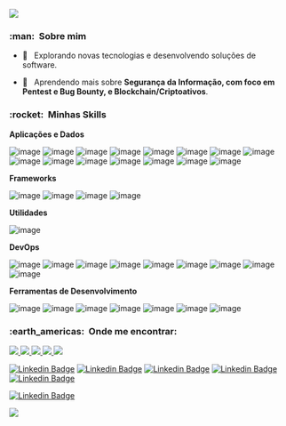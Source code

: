 ![](https://komarev.com/ghpvc/?username=thiagoassantos&color=006bed)

<h3> :man: &nbsp;Sobre mim </h3>

- 🤔 &nbsp; Explorando novas tecnologias e desenvolvendo soluções de software.
<!-- - 🎓 &nbsp; Estudando **SEU CURSO** no <a href="link da sua faculdade">SUA FACULDADE</a>. -->
<!-- - 💼 &nbsp; Trabalhando como **ÁREA EM QUE VOCÊ TRABALHA** na <a href="LINK DA EMPRESA">EMPRESA</a> -->
- 🌱 &nbsp; Aprendendo mais sobre **Segurança da Informação, com foco em Pentest e Bug Bounty, e Blockchain/Criptoativos**.

<h3> :rocket: &nbsp;Minhas Skills </h3>

**Aplicações e Dados**

  ![image](https://img.shields.io/badge/Python-3776AB?style=for-the-badge&logo=python&logoColor=white)
  ![image](https://img.shields.io/badge/HTML5-E34F26?style=for-the-badge&logo=html5&logoColor=white)
  ![image](https://img.shields.io/badge/CSS3-1572B6?style=for-the-badge&logo=css3&logoColor=white)
  ![image](https://img.shields.io/badge/JavaScript-323330?style=for-the-badge&logo=javascript&logoColor=F7DF1E)
  ![image](https://img.shields.io/badge/PHP-777BB4?style=for-the-badge&logo=php&logoColor=white)
  ![image](https://img.shields.io/badge/C-00599C?style=for-the-badge&logo=c&logoColor=white)
  ![image](https://img.shields.io/badge/Java-ED8B00?style=for-the-badge&logo=java&logoColor=white)
  ![image](https://img.shields.io/badge/Dart-0175C2?style=for-the-badge&logo=dart&logoColor=white)
  ![image](https://img.shields.io/badge/Dart-0175C2?style=for-the-badge&logo=dart&logoColor=white)
  ![image](https://img.shields.io/badge/R-276DC3?style=for-the-badge&logo=r&logoColor=white)
  ![image](https://img.shields.io/badge/MySQL-005C84?style=for-the-badge&logo=mysql&logoColor=white)
  ![image](https://img.shields.io/badge/MySQL-005C84?style=for-the-badge&logo=mysql&logoColor=white)
  ![image](https://img.shields.io/badge/PostgreSQL-316192?style=for-the-badge&logo=postgresql&logoColor=white)
  ![image](https://img.shields.io/badge/SQLite-07405E?style=for-the-badge&logo=sqlite&logoColor=white)
  ![image](https://img.shields.io/badge/Hibernate-59666C?style=for-the-badge&logo=Hibernate&logoColor=white)
  
  
<!--
  ![C#](https://img.shields.io/badge/-csharp-333333?style=flat&logo=C%2B%2B&logoColor=9a4993)
  ![Java](https://img.shields.io/badge/-Java-333333?style=flat&logo=Java&logoColor=007396)
  ![JavaScript](https://img.shields.io/badge/-JavaScript-333333?style=flat&logo=javascript)
  ![HTML5](https://img.shields.io/badge/-HTML5-333333?style=flat&logo=HTML5)
  ![CSS](https://img.shields.io/badge/-CSS-333333?style=flat&logo=CSS3&logoColor=1572B6)
  ![Flutter](https://img.shields.io/badge/-Flutter-333333?style=flat&logo=Flutter&logoColor=42a5f6)
  ![MySQL](https://img.shields.io/badge/-MySQL-333333?style=flat&logo=mysql)
-->

**Frameworks**

  ![image](https://img.shields.io/badge/.NET-512BD4?style=for-the-badge&logo=dotnet&logoColor=white)
  ![image](https://img.shields.io/badge/Bootstrap-563D7C?style=for-the-badge&logo=bootstrap&logoColor=white)
  ![image](https://img.shields.io/badge/-materialize--css-ff69b4?style=for-the-badge&logo=materialize--css&logoColor=white)
  ![image](https://img.shields.io/badge/Flutter-02569B?style=for-the-badge&logo=flutter&logoColor=white)
  

**Utilidades**

  ![image](https://img.shields.io/badge/Postman-FF6C37?style=for-the-badge&logo=Postman&logoColor=white)
  
  
**DevOps**
<!--
  ![Git](https://img.shields.io/badge/-Git-333333?style=flat&logo=git)
  ![GitHub](https://img.shields.io/badge/-GitHub-333333?style=flat&logo=github)
  ![Bitbucket](https://img.shields.io/badge/-Bitbucket-333333?style=flat&logo=bitbucket)
-->  
  ![image](https://img.shields.io/badge/Nginx-009639?style=for-the-badge&logo=nginx&logoColor=white)
  ![image](https://img.shields.io/badge/Apache-D22128?style=for-the-badge&logo=Apache&logoColor=white)
  ![image](https://img.shields.io/badge/Cloudflare-F38020?style=for-the-badge&logo=Cloudflare&logoColor=white)
  ![image](https://img.shields.io/badge/Digital_Ocean-0080FF?style=for-the-badge&logo=DigitalOcean&logoColor=white)
  ![image](https://img.shields.io/badge/Apache-D22128?style=for-the-badge&logo=Apache&logoColor=white)
  ![image](https://img.shields.io/badge/firebase-ffca28?style=for-the-badge&logo=firebase&logoColor=black)
  ![image](https://img.shields.io/badge/Debian-A81D33?style=for-the-badge&logo=debian&logoColor=white)
  ![image](https://img.shields.io/badge/Kali_Linux-557C94?style=for-the-badge&logo=kali-linux&logoColor=white)
  ![image](https://img.shields.io/badge/Ubuntu-E95420?style=for-the-badge&logo=ubuntu&logoColor=white)
  

**Ferramentas de Desenvolvimento**

  ![image](https://img.shields.io/badge/Visual_Studio_Code-0078D4?style=for-the-badge&logo=visual%20studio%20code&logoColor=white)
  ![image](https://img.shields.io/badge/Visual_Studio-5C2D91?style=for-the-badge&logo=visual%20studio&logoColor=white)
  ![image](https://img.shields.io/badge/Eclipse-2C2255?style=for-the-badge&logo=eclipse&logoColor=white)
  ![image](https://img.shields.io/badge/Arduino_IDE-00979D?style=for-the-badge&logo=arduino&logoColor=white)
  ![image](https://img.shields.io/badge/pycharm-143?style=for-the-badge&logo=pycharm&logoColor=black&color=black&labelColor=green)
  ![image](https://img.shields.io/badge/Android_Studio-3DDC84?style=for-the-badge&logo=android-studio&logoColor=white)
  ![image](https://img.shields.io/badge/RStudio-75AADB?style=for-the-badge&logo=RStudio&logoColor=white)
  
<!--
## ⭐ Informações sobre minha conta GitHub
![GitHub Stats](https://github-readme-stats.vercel.app/api?username=thiagoassantos&show_icons=true)
-->

<h3> :earth_americas: &nbsp;Onde me encontrar: </h3> 

<p align="left">
  <a href="https://www.instagram.com/" target="_blank" alt="">
    <img src="https://img.shields.io/badge/Gmail-D14836?style=for-the-badge&logo=gmail&logoColor=white"/>
  </a>

  <a href="https://www.instagram.com/" target="_blank" alt="">
    <img src="https://img.shields.io/badge/LinkedIn-0077B5?style=for-the-badge&logo=linkedin&logoColor=white"/>
  </a>
  
  <a href="https://www.instagram.com/" target="_blank" alt="">
    <img src="https://img.shields.io/badge/Facebook-1877F2?style=for-the-badge&logo=facebook&logoColor=white"/>
  </a>
  
  <a href="https://www.sololearn.com/profile/5341606" target="_blank" alt="">
    <img src="https://img.shields.io/badge/Instagram-E4405F?style=for-the-badge&logo=instagram&logoColor=white"/>
  </a>
  
  <a href="https://www.sololearn.com/profile/5341606" target="_blank" alt="">
    <img src="https://img.shields.io/badge/-Sololearn-3a464b?style=for-the-badge&logo=Sololearn&logoColor=white"/>
  </a>
</p>

[![Linkedin Badge](https://img.shields.io/badge/Gmail-D14836?style=for-the-badge&logo=gmail&logoColor=white&link=mailto:teste@teste.com)](LINK_GMAIL)
[![Linkedin Badge](https://img.shields.io/badge/LinkedIn-0077B5?style=for-the-badge&logo=linkedin&logoColor=white&link=https://www.linkedin.com/)](LINK_LINKEDIN)
[![Linkedin Badge](https://img.shields.io/badge/Facebook-1877F2?style=for-the-badge&logo=facebook&logoColor=white&link=https://www.facebook.com/)](LINK_FACE)
[![Linkedin Badge](https://img.shields.io/badge/Instagram-E4405F?style=for-the-badge&logo=instagram&logoColor=white=https://www.instagram.com/)](LINK_INSTA)
[![Linkedin Badge](https://img.shields.io/badge/-Sololearn-3a464b?style=for-the-badge&logo=Sololearn&logoColor=white&link=https://www.sololearn.com/profile/5341606)](LINK_SOLOLEARN)

[![Linkedin Badge](https://img.shields.io/badge/-LinkedIn-blue?style=flat-square&logo=Linkedin&logoColor=white&link=https://github.com/thiagoassantos/thiagoassantos/edit/main/README.md)](LINK_LINKEDIN)

![](https://hit.yhype.me/github/profile?user_id=26508407)

